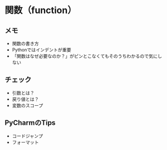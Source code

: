 # 関数（function）

## メモ
- 関数の書き方
- Pythonではインデントが重要
- 「関数はなぜ必要なのか？」がピンとこなくてもそのうちわかるので気にしない

## チェック
- 引数とは？
- 戻り値とは？
- 変数のスコープ

## PyCharmのTips
- コードジャンプ
- フォーマット
